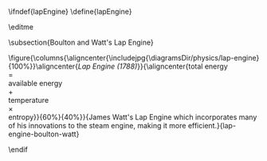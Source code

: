 \ifndef{lapEngine}
\define{lapEngine}

\editme

\subsection{Boulton and Watt's Lap Engine}

\figure{\columns{\aligncenter{\includejpg{\diagramsDir/physics/lap-engine}{100%}}\aligncenter{*Lap Engine (1788)*}}{\aligncenter{total energy <br> = <br> available energy <br> + <br> temperature <br> $\times$ <br>entropy}}{60%}{40%}}{James Watt's Lap Engine which incorporates many of his innovations to the steam engine, making it more efficient.}{lap-engine-boulton-watt}

\endif